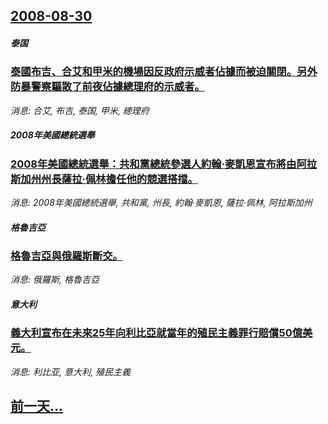 ## [2008-08-30](/news/2008/08/30/index.md)

##### 泰国
### [ 泰國布吉、合艾和甲米的機場因反政府示威者佔據而被迫關閉。另外防暴警察驅散了前夜佔據總理府的示威者。](/news/2008/08/30/泰國布吉-合艾和甲米的機場因反政府示威者佔據而被迫關閉-另外防暴警察驅散了前夜佔據總理府的示威者.md)
_消息: 合艾, 布吉, 泰国, 甲米, 總理府_

##### 2008年美國總統選舉
### [ 2008年美國總統選舉：共和黨總統參選人約翰·麥凱恩宣布將由阿拉斯加州州長薩拉·佩林擔任他的競選搭擋。](/news/2008/08/30/2008年美國總統選舉-共和黨總統參選人約翰-麥凱恩宣布將由阿拉斯加州州長薩拉-佩林擔任他的競選搭擋.md)
_消息: 2008年美國總統選舉, 共和黨, 州長, 約翰·麥凱恩, 薩拉·佩林, 阿拉斯加州_

##### 格魯吉亞
### [ 格魯吉亞與俄羅斯斷交。](/news/2008/08/30/格魯吉亞與俄羅斯斷交.md)
_消息: 俄羅斯, 格魯吉亞_

##### 意大利
### [ 義大利宣布在未來25年向利比亞就當年的殖民主義罪行賠償50億美元。](/news/2008/08/30/義大利宣布在未來25年向利比亞就當年的殖民主義罪行賠償50億美元.md)
_消息: 利比亚, 意大利, 殖民主義_

## [前一天...](/news/2008/08/28/index.md)

